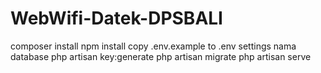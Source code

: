 # WebWifi-Datek-DPSBALI

composer install
npm install
copy .env.example to .env
settings nama database
php artisan key:generate
php artisan migrate
php artisan serve
